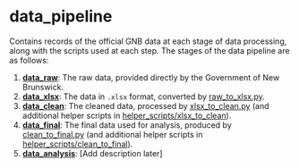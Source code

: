 # data_pipeline

Contains records of the official GNB data at each stage of data processing,
along with the scripts used at each step. The stages of the data pipeline are
as follows:

1. [**data_raw**](data_raw): The raw data, provided directly by the Government
   of New Brunswick.
2. [**data_xlsx**](data_xlsx): The data in `.xlsx` format, converted by
   [raw_to_xlsx.py](raw_to_xlsx.py).
3. [**data_clean**](data_clean): The cleaned data, processed by
   [xlsx_to_clean.py](xlsx_to_clean.py) (and additional helper scripts in
   [helper_scripts/xlsx_to_clean](helper_scripts/xlsx_to_clean)).
4. [**data_final**](data_final): The final data used for analysis, produced by
   [clean_to_final.py](clean_to_final.py) (and additional helper scripts in
   [helper_scripts/clean_to_final](helper_scripts/clean_to_final)).
5. [**data_analysis**](data_analysis): [Add description later]
